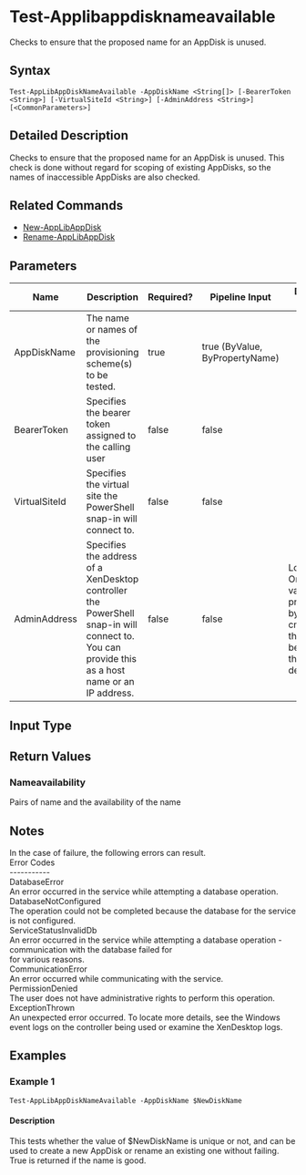 ﻿
# Test-Applibappdisknameavailable
Checks to ensure that the proposed name for an AppDisk is unused.
## Syntax
```
Test-AppLibAppDiskNameAvailable -AppDiskName <String[]> [-BearerToken <String>] [-VirtualSiteId <String>] [-AdminAddress <String>] [<CommonParameters>]
```
## Detailed Description
Checks to ensure that the proposed name for an AppDisk is unused. This check is done without regard for scoping of existing AppDisks, so the names of inaccessible AppDisks are also checked.


## Related Commands

* [New-AppLibAppDisk](../New-AppLibAppDisk/)
* [Rename-AppLibAppDisk](../Rename-AppLibAppDisk/)
## Parameters
| Name   | Description | Required? | Pipeline Input | Default Value |
| --- | --- | --- | --- | --- |
| AppDiskName | The name or names of the provisioning scheme(s) to be tested. | true | true (ByValue, ByPropertyName) |  |
| BearerToken | Specifies the bearer token assigned to the calling user | false | false |  |
| VirtualSiteId | Specifies the virtual site the PowerShell snap-in will connect to. | false | false |  |
| AdminAddress | Specifies the address of a XenDesktop controller the PowerShell snap-in will connect to. You can provide this as a host name or an IP address. | false | false | Localhost. Once a value is provided by any cmdlet, this value becomes the default. |

## Input Type

### 

## Return Values

### Nameavailability
Pairs of name and the availability of the name
## Notes
In the case of failure, the following errors can result.<br>    Error Codes<br>    -----------<br>    DatabaseError<br>    An error occurred in the service while attempting a database operation.<br>    DatabaseNotConfigured<br>    The operation could not be completed because the database for the service is not configured.<br>    ServiceStatusInvalidDb<br>    An error occurred in the service while attempting a database operation - communication with the database failed for<br>    for various reasons.<br>    CommunicationError<br>    An error occurred while communicating with the service.<br>    PermissionDenied<br>    The user does not have administrative rights to perform this operation.<br>    ExceptionThrown<br>    An unexpected error occurred.  To locate more details, see the Windows event logs on the controller being used or examine the XenDesktop logs.
## Examples

### Example 1
```
Test-AppLibAppDiskNameAvailable -AppDiskName $NewDiskName
```
#### Description
This tests whether the value of \$NewDiskName is unique or not, and can be used to create a new AppDisk or rename an existing one without failing. True is returned if the name is good.
